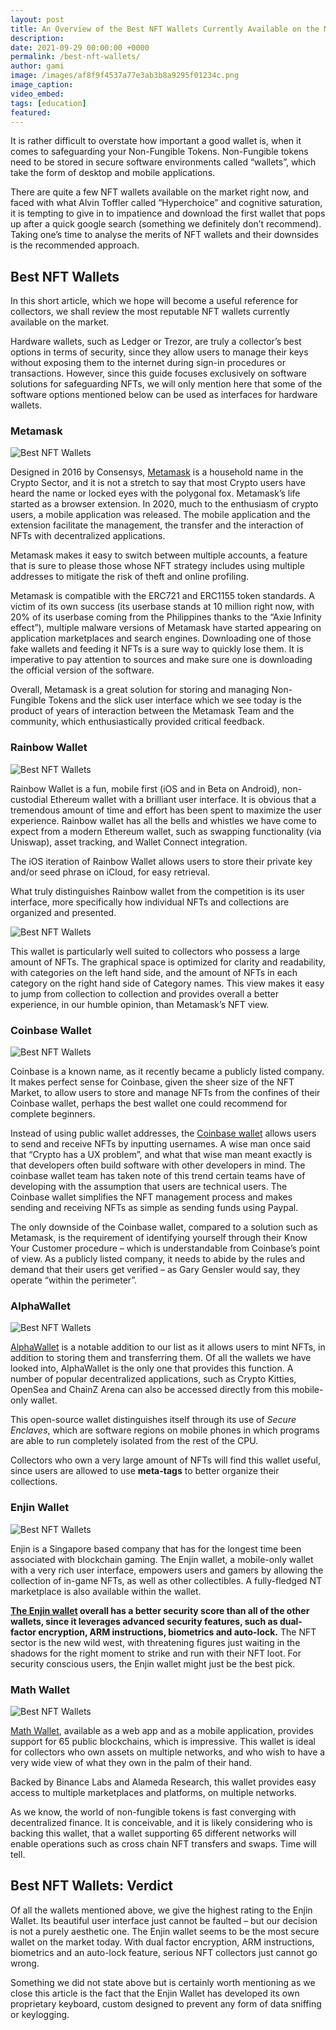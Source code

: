 ```yaml
---
layout: post
title: An Overview of the Best NFT Wallets Currently Available on the Market
description:
date: 2021-09-29 00:00:00 +0000
permalink: /best-nft-wallets/
author: gami
image: /images/af8f9f4537a77e3ab3b8a9295f01234c.png
image_caption:
video_embed: 
tags: [education]
featured: 
---
```


It is rather difficult to overstate how important a good wallet is, when it comes to safeguarding your Non-Fungible Tokens. Non-Fungible tokens need to be stored in secure software environments called “wallets”, which take the form of desktop and mobile applications.

There are quite a few NFT wallets available on the market right now, and faced with what Alvin Toffler called “Hyperchoice” and cognitive saturation, it is tempting to give in to impatience and download the first wallet that pops up after a quick google search (something we definitely don’t recommend). Taking one’s time to analyse the merits of NFT wallets and their downsides is the recommended approach.

## Best NFT Wallets

In this short article, which we hope will become a useful reference for collectors, we shall review the most reputable NFT wallets currently available on the market.

Hardware wallets, such as Ledger or Trezor, are truly a collector’s best options in terms of security, since they allow users to manage their keys without exposing them to the internet during sign-in procedures or transactions. However, since this guide focuses exclusively on software solutions for safeguarding NFTs, we will only mention here that some of the software options mentioned below can be used as interfaces for hardware wallets.

### Metamask

![Best NFT Wallets](/images/metamask.jpeg)

Designed in 2016 by Consensys, [Metamask](https://metamask.io/) is a household name in the Crypto Sector, and it is not a stretch to say that most Crypto users have heard the name or locked eyes with the polygonal fox. Metamask’s life started as a browser extension. In 2020, much to the enthusiasm of crypto users, a mobile application was released. The mobile application and the extension facilitate the management, the transfer and the interaction of NFTs with decentralized applications.

Metamask makes it easy to switch between multiple accounts, a feature that is sure to please those whose NFT strategy includes using multiple addresses to mitigate the risk of theft and online profiling.

Metamask is compatible with the ERC721 and ERC1155 token standards. A victim of its own success (its userbase stands at 10 million right now, with 20% of its userbase coming from the Philippines thanks to the “Axie Infinity effect”), multiple malware versions of Metamask have started appearing on application marketplaces and search engines. Downloading one of those fake wallets and feeding it NFTs is a sure way to quickly lose them. It is imperative to pay attention to sources and make sure one is downloading the official version of the software.

Overall, Metamask is a great solution for storing and managing Non-Fungible Tokens and the slick user interface which we see today is the product of years of interaction between the Metamask Team and the community, which enthusiastically provided critical feedback.

### Rainbow Wallet

![Best NFT Wallets](/images/rainbow-logo-large-1536x366-1.png)

Rainbow Wallet is a fun, mobile first (iOS and in Beta on Android), non-custodial Ethereum wallet with a brilliant user interface. It is obvious that a tremendous amount of time and effort has been spent to maximize the user experience. Rainbow wallet has all the bells and whistles we have come to expect from a modern Ethereum wallet, such as swapping functionality (via Uniswap), asset tracking, and Wallet Connect integration.

The iOS iteration of Rainbow Wallet allows users to store their private key and/or seed phrase on iCloud, for easy retrieval.

What truly distinguishes Rainbow wallet from the competition is its user interface, more specifically how individual NFTs and collections are organized and presented.

![Best NFT Wallets](/images/clarity.jpeg)

This wallet is particularly well suited to collectors who possess a large amount of NFTs. The graphical space is optimized for clarity and readability, with categories on the left hand side, and the amount of NFTs in each category on the right hand side of Category names. This view makes it easy to jump from collection to collection and provides overall a better experience, in our humble opinion, than Metamask’s NFT view.

### Coinbase Wallet

![Best NFT Wallets](/images/gods-unchained-coinbase-wallet-5.jpeg)

Coinbase is a known name, as it recently became a publicly listed company. It makes perfect sense for Coinbase, given the sheer size of the NFT Market, to allow users to store and manage NFTs from the confines of their Coinbase wallet, perhaps the best wallet one could recommend for complete beginners.

Instead of using public wallet addresses, the [Coinbase wallet](https://wallet.coinbase.com/) allows users to send and receive NFTs by inputting usernames. A wise man once said that “Crypto has a UX problem”, and what that wise man meant exactly is that developers often build software with other developers in mind. The coinbase wallet team has taken note of this trend certain teams have of developing with the assumption that users are technical users. The Coinbase wallet simplifies the NFT management process and makes sending and receiving NFTs as simple as sending funds using Paypal.

The only downside of the Coinbase wallet, compared to a solution such as Metamask, is the requirement of identifying yourself through their Know Your Customer procedure – which is understandable from Coinbase’s point of view. As a publicly listed company, it needs to abide by the rules and demand that their users get verified – as Gary Gensler would say, they operate “within the perimeter”.

### AlphaWallet

![Best NFT Wallets](/images/The-Best-Crypto-Wallets-for-NFT-Collecting.jpeg)

[AlphaWallet](https://alphawallet.com/) is a notable addition to our list as it allows users to mint NFTs, in addition to storing them and transferring them. Of all the wallets we have looked into, AlphaWallet is the only one that provides this function. A number of popular decentralized applications, such as Crypto Kitties, OpenSea and ChainZ Arena can also be accessed directly from this mobile-only wallet.

This open-source wallet distinguishes itself through its use of *Secure Enclaves*, which are software regions on mobile phones in which programs are able to run completely isolated from the rest of the CPU.

Collectors who own a very large amount of NFTs will find this wallet useful, since users are allowed to use **meta-tags** to better organize their collections.

### Enjin Wallet

![Best NFT Wallets](/images/The-Best-Crypto-Wallets-for-NFT-Collecting-3.jpeg)

Enjin is a Singapore based company that has for the longest time been associated with blockchain gaming. The Enjin wallet, a mobile-only wallet with a very rich user interface, empowers users and gamers by allowing the collection of in-game NFTs, as well as other collectibles. A fully-fledged NT marketplace is also available within the wallet.

**[The Enjin wallet](https://enjin.io/software/wallet) overall has a better security score than all of the other wallets, since it leverages advanced security features, such as dual-factor encryption, ARM instructions, biometrics and auto-lock.** The NFT sector is the new wild west, with threatening figures just waiting in the shadows for the right moment to strike and run with their NFT loot. For security conscious users, the Enjin wallet might just be the best pick.

### Math Wallet

![Best NFT Wallets](/images/ER23R2uUwAExeo1.jpeg)

[Math Wallet](https://mathwallet.org/), available as a web app and as a mobile application, provides support for 65 public blockchains, which is impressive. This wallet is ideal for collectors who own assets on multiple networks, and who wish to have a very wide view of what they own in the palm of their hand.

Backed by Binance Labs and Alameda Research, this wallet provides easy access to multiple marketplaces and platforms, on multiple networks.

As we know, the world of non-fungible tokens is fast converging with decentralized finance. It is conceivable, and it is likely considering who is backing this wallet, that a wallet supporting 65 different networks will enable operations such as cross chain NFT transfers and swaps. Time will tell.

## Best NFT Wallets: Verdict

Of all the wallets mentioned above, we give the highest rating to the Enjin Wallet. Its beautiful user interface just cannot be faulted – but our decision is not a purely aesthetic one. The Enjin wallet seems to be the most secure wallet on the market today. With dual factor encryption, ARM instructions, biometrics and an auto-lock feature, serious NFT collectors just cannot go wrong.

Something we did not state above but is certainly worth mentioning as we close this article is the fact that the Enjin Wallet has developed its own proprietary keyboard, custom designed to prevent any form of data sniffing or keylogging.